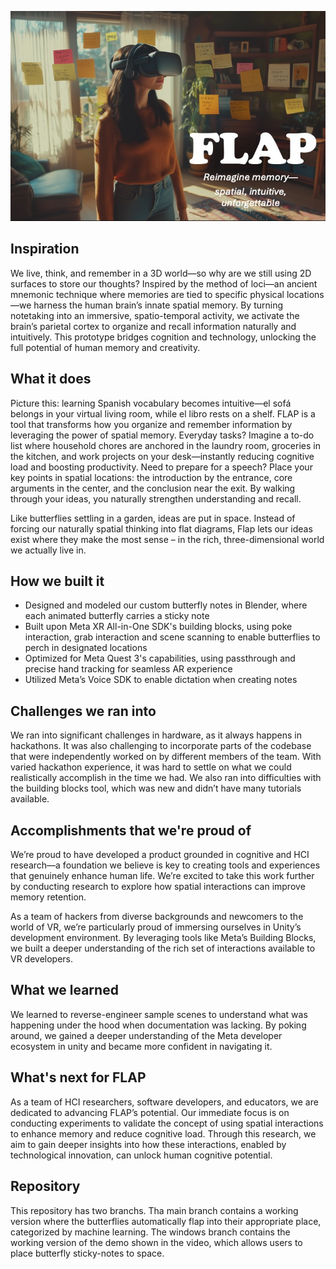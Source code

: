 ![Alt text](slide1.jpeg)

## Inspiration

We live, think, and remember in a 3D world—so why are we still using 2D surfaces to store our thoughts? Inspired by the method of loci—an ancient mnemonic technique where memories are tied to specific physical locations—we harness the human brain’s innate spatial memory. By turning notetaking into an immersive, spatio-temporal activity, we activate the brain’s parietal cortex to organize and recall information naturally and intuitively. This prototype bridges cognition and technology, unlocking the full potential of human memory and creativity.


## What it does

Picture this: learning Spanish vocabulary becomes intuitive—el sofá belongs in your virtual living room, while el libro rests on a shelf. FLAP is a tool that transforms how you organize and remember information by leveraging the power of spatial memory. Everyday tasks? Imagine a to-do list where household chores are anchored in the laundry room, groceries in the kitchen, and work projects on your desk—instantly reducing cognitive load and boosting productivity. Need to prepare for a speech? Place your key points in spatial locations: the introduction by the entrance, core arguments in the center, and the conclusion near the exit. By walking through your ideas, you naturally strengthen understanding and recall. 

Like butterflies settling in a garden, ideas are put in space. Instead of forcing our naturally spatial thinking into flat diagrams, Flap lets our ideas exist where they make the most sense – in the rich, three-dimensional world we actually live in.


## How we built it
* Designed and modeled our custom butterfly notes in Blender, where each animated butterfly carries a sticky note
* Built upon Meta XR All-in-One SDK's building blocks, using poke interaction, grab interaction and scene scanning to enable butterflies to perch in designated locations
* Optimized for Meta Quest 3's capabilities, using passthrough and precise hand tracking for seamless AR experience
* Utilized Meta’s Voice SDK to enable dictation when creating notes

## Challenges we ran into
We ran into significant challenges in hardware, as it always happens in hackathons. It was also challenging to incorporate parts of the codebase that were independently worked on by different members of the team. With varied hackathon experience, it was hard to settle on what we could realistically accomplish in the time we had. We also ran into difficulties with the building blocks tool, which was new and didn’t have many tutorials available. 

## Accomplishments that we're proud of
We’re proud to have developed a product grounded in cognitive and HCI research—a foundation we believe is key to creating tools and experiences that genuinely enhance human life. We’re excited to take this work further by conducting research to explore how spatial interactions can improve memory retention.

As a team of hackers from diverse backgrounds and newcomers to the world of VR, we’re particularly proud of immersing ourselves in Unity’s development environment. By leveraging tools like Meta’s Building Blocks, we built a deeper understanding of the rich set of interactions available to VR developers.


## What we learned
We learned to reverse-engineer sample scenes to understand what was happening under the hood when documentation was lacking. By poking around, we gained a deeper understanding of the Meta developer ecosystem in unity and became more confident in navigating it.

## What's next for FLAP
As a team of HCI researchers, software developers, and educators, we are dedicated to advancing FLAP’s potential. Our immediate focus is on conducting experiments to validate the concept of using spatial interactions to enhance memory and reduce cognitive load. Through this research, we aim to gain deeper insights into how these interactions, enabled by technological innovation, can unlock human cognitive potential.

## Repository
This repository has two branchs. Tha main branch contains a working version where the butterflies automatically flap into their appropriate place, categorized by machine learning. The windows branch contains the working version of the demo shown in the video, which allows users to place butterfly sticky-notes to space. 
